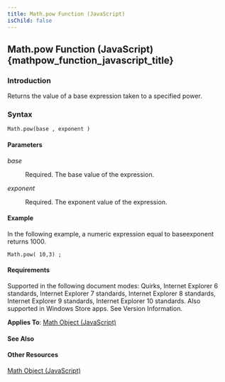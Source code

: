 ```yaml
---
title: Math.pow Function (JavaScript)
isChild: false
---
```


## Math.pow Function (JavaScript) {mathpow_function_javascript_title}

### Introduction 

 Returns the value of a base expression taken to a specified power.

### Syntax 

```
Math.pow(base , exponent )
```

#### Parameters 

<div id="sectionSection0" class="section" name="collapseableSection" style="" expanded="true">
  <dl class="authored">
    <dt>
      <i xmlns:util="util">base</i>
    </dt>
    <dd>
      <p xmlns:util="util">
        Required. The base value of the expression.
      </p>
    </dd>
    <dt>
      <i xmlns:util="util">exponent</i>
    </dt>
    <dd>
      <p xmlns:util="util">
        Required. The exponent value of the expression.
      </p>
    </dd>
  </dl>
</div>

#### Example 

<p xmlns:util="util">
  In the following example, a numeric expression equal to baseexponent returns 1000.
</p>

```
Math.pow( 10,3) ;
```

#### Requirements 

<div id="requirementsTitleSection" class="section" name="collapseableSection" style="">
  <p xmlns:util="util"></p>
  <p>
    Supported in the following document modes: Quirks, Internet Explorer 6 standards, Internet Explorer 7 standards, Internet Explorer 8 standards, Internet Explorer 9 standards, Internet Explorer 10
    standards. Also supported in Windows Store apps. See Version Information.
  </p>
  <p xmlns:util="util">
    <b>Applies To</b>: <span sdata="link"><a href="607b94cb-921c-43cd-b514-fdbc13aeced6.htm">Math Object (JavaScript)</a></span>
  </p>
</div>

#### See Also 

<div id="seeAlsoSection" class="section" name="collapseableSection" style="">
  <h4 class="subHeading">
    Other Resources
  </h4>
  <div class="seeAlsoStyle">
    <span sdata="link" xmlns:util="util"><a href="607b94cb-921c-43cd-b514-fdbc13aeced6.htm">Math Object (JavaScript)</a></span>
  </div>
</div>

